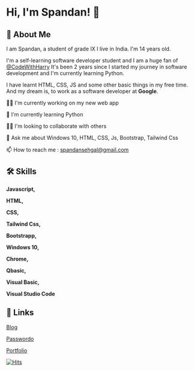 
# Hi, I'm Spandan! 👋


## 🚀 About Me
I am Spandan, a student of grade IX I live in India.
I'm 14 years old.

I'm a self-learning software developer student and I am a huge fan of [@CodeWithHarry](https://www.youtube.com/c/CodeWithHarry)
It's been 2 years since I started my journey in software development and I'm currently learning Python.

I have learnt HTML, CSS, JS and some other basic things in my free time.
And my dream is, to work as a software developer at **Google**.


👩‍💻 I'm currently working on my new web app

🧠 I'm currently learning Python

👯‍♀️ I'm looking to collaborate with others

💬 Ask me about Windows 10, HTML, CSS, Js, Bootstrap, Tailwind Css

📫 How to reach me : spandansehgal@gmail.com



## 🛠 Skills
**Javascript,**

**HTML,**

**CSS,**

**Tailwind Css,**

**Bootstrapp,**

**Windows 10,**

**Chrome,**

**Qbasic,**

**Visual Basic,**

**Visual Studio Code**


## 🔗 Links
[Blog](https://techwithspandy.tk)

[Passwordo](https://passwordo.vercel.app)

[Portfolio](https://spandyportfolio.vercel.app/)

[![Hits](https://hits.sh/github.com/spandyboss.svg?label=Views)](https://hits.sh/github.com/spandyboss/)
